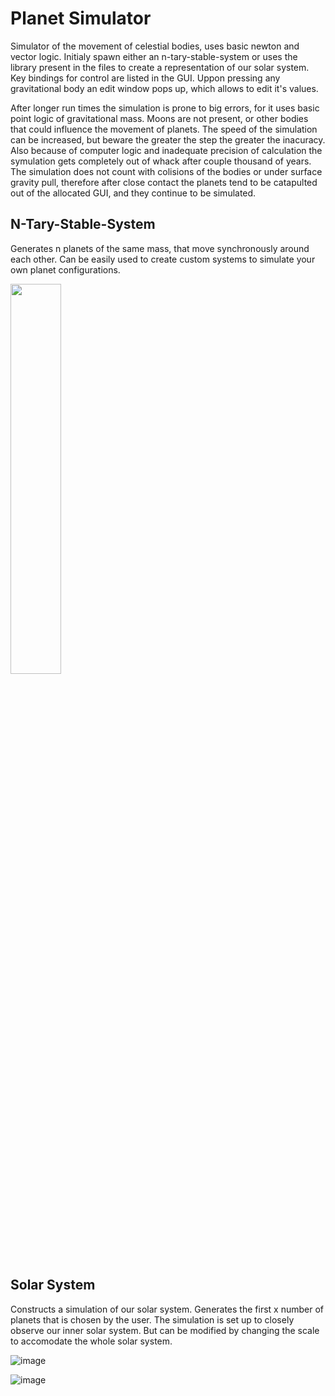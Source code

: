 # Planet Simulator

Simulator of the movement of celestial bodies, uses basic newton and vector logic.
Initialy spawn either an n-tary-stable-system or uses the library present in the files to create a representation of our solar system.
Key bindings for control are listed in the GUI. Uppon pressing any gravitational body an edit window pops up, which allows to edit it's values.

After longer run times the simulation is prone to big errors, for it uses basic point logic of gravitational mass. Moons are not present, or other bodies that could influence the movement of planets. The speed of the simulation can be increased, but beware the greater the step the greater the inacuracy. Also because of computer logic and inadequate precision of calculation the symulation gets completely out of whack after couple thousand of years. The simulation does not count with colisions of the bodies or under surface gravity pull, therefore after close contact the planets tend to be catapulted out of the allocated GUI, and they continue to be simulated.

## N-Tary-Stable-System

Generates n planets of the same mass, that move synchronously around each other. Can be easily used to create custom systems to simulate your own planet configurations.

<img src="https://user-images.githubusercontent.com/82080194/224310055-06c95684-231f-41f8-bdb9-2563086b243f.png" width=40% height=40%>

## Solar System

Constructs a simulation of our solar system. Generates the first x number of planets that is chosen by the user. The simulation is set up to closely observe our inner solar system. But can be modified by changing the scale to accomodate the whole solar system.

![image](https://user-images.githubusercontent.com/82080194/224310162-763bd231-023e-4825-abda-73b11ea9b408.png)

![image](https://user-images.githubusercontent.com/82080194/224310307-5745ff5f-271a-4d72-875a-c88eb2c9af1a.png)
